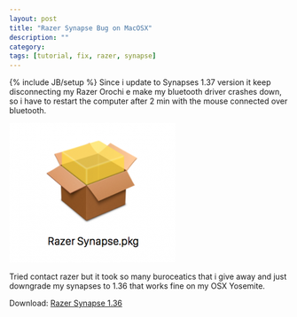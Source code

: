 ```yaml
---
layout: post
title: "Razer Synapse Bug on MacOSX"
description: ""
category: 
tags: [tutorial, fix, razer, synapse]
---
```

{% include JB/setup %}
Since i update to Synapses 1.37 version it keep disconnecting my Razer Orochi e make my bluetooth driver crashes down, so i have to restart the computer after 2 min with the mouse connected over bluetooth.

![](/assets/img/post/install.png)

Tried contact razer but it took so many buroceatics that i give away and just downgrade my synapses to 1.36 that works fine on my OSX Yosemite.

Download: [Razer Synapse 1.36](https://razerdrivers.s3.amazonaws.com/drivers/Synapse2/mac/Razer_Synapse_Mac_Driver_v1.36.dmg)





